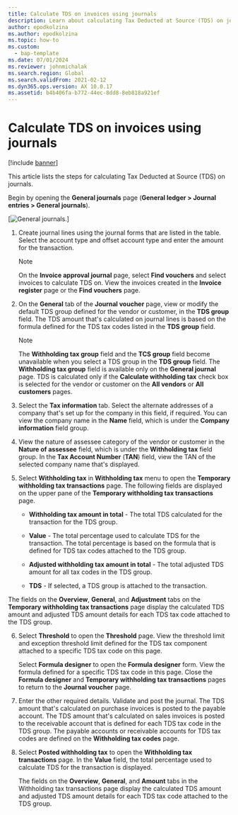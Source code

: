 ```yaml
---
title: Calculate TDS on invoices using journals
description: Learn about calculating Tax Deducted at Source (TDS) on journals, including a step-by-step process for making this calculation.
author: epodkolzina
ms.author: epodkolzina
ms.topic: how-to
ms.custom: 
  - bap-template
ms.date: 07/01/2024
ms.reviewer: johnmichalak
ms.search.region: Global
ms.search.validFrom: 2021-02-12
ms.dyn365.ops.version: AX 10.0.17
ms.assetid: b4b406fa-b772-44ec-8dd8-8eb818a921ef
---
```


# Calculate TDS on invoices using journals

[!include [banner](../../includes/banner.md)]

This article lists the steps for calculating Tax Deducted at Source (TDS) on journals.

Begin by opening the **General journals** page (**General ledger > Journal entries > General journals**).

[![General journals.](../media/apac-ind-TDS-57.png)]

1. Create journal lines using the journal forms that are listed in the table. Select the account type and offset account type and enter the amount for the transaction. 

   > [!NOTE]
   > On the **Invoice approval journal** page, select **Find vouchers** and select invoices to calculate TDS on. View the invoices created in the **Invoice register** page or the **Find vouchers** page.  

2. On the **General** tab of the **Journal voucher** page, view or modify the default TDS group defined for the vendor or customer, in the **TDS group** field. The TDS amount that's calculated on journal lines is based on the formula defined for the TDS tax codes listed in the **TDS group** field. 

   > [!NOTE]
   > The **Withholding tax group**  field and the **TCS group** field become unavailable when you select a TDS group in the **TDS group** field. The **Withholding tax group** field is available only on the **General journal** page. TDS is calculated only if the **Calculate withholding tax** check box is selected for the vendor or customer on the **All vendors** or **All customers** pages.   

3. Select the **Tax information** tab. Select the alternate addresses of a company that's set up for the company in this field, if required. You can view the company name in the **Name** field, which is under the **Company information** field group. 

4. View the nature of assessee category of the vendor or customer in the **Nature of assessee** field, which is under the **Withholding tax** field group. In the **Tax Account Number** (**TAN**) field, view the TAN of the selected company name that's displayed.  

5. Select **Withholding tax** in **Withholding tax** menu to open the **Temporary withholding tax transactions** page. The following fields are displayed on the upper pane of the **Temporary withholding tax transactions** page.

   - **Withholding tax amount in total** - The total TDS calculated for the transaction for the TDS group.

   - **Value** - The total percentage used to calculate TDS for the transaction. The total percentage is based on the formula that is defined for TDS tax codes attached to the TDS group.

   - **Adjusted withholding tax amount in total** - The total adjusted TDS amount for all tax codes in the TDS group.

   - **TDS** - If selected, a TDS group is attached to the transaction.

  The fields on the **Overview**, **General**, and **Adjustment** tabs on the **Temporary withholding tax transactions** page display the calculated TDS amount and adjusted TDS amount details for each TDS tax code attached to the TDS group.

6. Select **Threshold** to open the **Threshold** page. View the threshold limit and exception threshold limit defined for the TDS tax component attached to a specific TDS tax code on this page.

   Select **Formula designer** to open the **Formula designer** form. View the formula defined for a specific TDS tax code in this page. Close the **Formula designer** and **Temporary withholding tax transactions** pages to return to the **Journal voucher** page.

8. Enter the other required details. Validate and post the journal. The TDS amount that's calculated on purchase invoices is posted to the payable account. The TDS amount that's calculated on sales invoices is posted to the receivable account that is defined for each TDS tax code in the TDS group. The payable accounts or receivable accounts for TDS tax codes are defined on the **Withholding tax codes** page.

9. Select **Posted withholding tax** to open the **Withholding tax transactions** page. In the **Value** field, the total percentage used to calculate TDS for the transaction is displayed.

   The fields on the **Overview**, **General**, and **Amount** tabs in the Withholding tax transactions page display the calculated TDS amount and adjusted TDS amount details for each TDS tax code attached to the TDS group.
